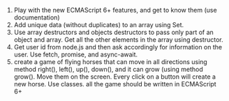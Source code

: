 1) Play with the new ECMAScript 6+ features, and get to know them (use documentation)
2) Add unique data (without duplicates) to an array using Set.
3) Use array destructors and objects destructors to pass only part of an object and array. Get all the other elements in the array using destructor.
4) Get user id from node.js and then ask accordingly for information on the user. Use fetch, promise, and async-await.
5) create a game of flying horses that can move in all directions using method right(), left(), up(), down(), and it can grow (using method grow(). Move them on the screen. Every click on a button will create a new horse. Use classes. all the game should be written in ECMAScript 6+
